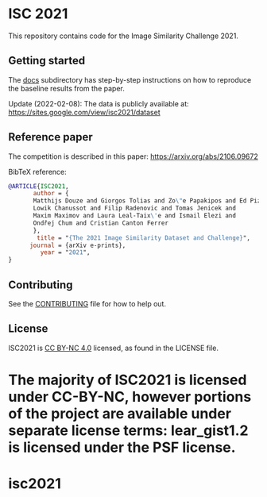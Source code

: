 # ISC 2021

This repository contains code for the Image Similarity Challenge 2021.

## Getting started 

The [docs](docs) subdirectory has step-by-step instructions on how to reproduce the baseline 
results from the paper. 

Update (2022-02-08): The data is publicly available at: https://sites.google.com/view/isc2021/dataset

## Reference paper

The competition is described in this paper:  https://arxiv.org/abs/2106.09672

BibTeX reference:
```bibtex
@ARTICLE{ISC2021,
       author = {
       Matthijs Douze and Giorgos Tolias and Zo\"e Papakipos and Ed Pizzi and 
       Lowik Chanussot and Filip Radenovic and Tomas Jenicek and 
       Maxim Maximov and Laura Leal-Taix\'e and Ismail Elezi and 
       Ondřej Chum and Cristian Canton Ferrer       
       },
        title = "{The 2021 Image Similarity Dataset and Challenge}",
      journal = {arXiv e-prints},
         year = "2021",
}
```

## Contributing
See the [CONTRIBUTING](CONTRIBUTING.md) file for how to help out.

## License
ISC2021 is [CC BY-NC 4.0](https://creativecommons.org/licenses/by-nc/4.0/) licensed, as found in the LICENSE file.

The majority of ISC2021 is licensed under CC-BY-NC, however portions of the project are available under separate license terms: lear_gist1.2  is licensed under the PSF license.
=======
# isc2021

